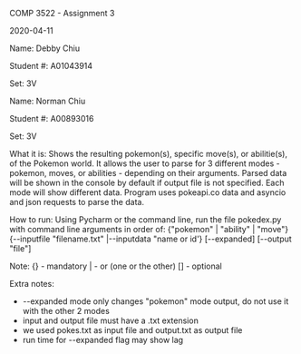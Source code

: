 COMP 3522 - Assignment 3

2020-04-11

Name: Debby Chiu

Student #: A01043914

Set: 3V

Name: Norman Chiu

Student #: A00893016

Set: 3V

What it is: Shows the resulting pokemon(s), specific move(s), or abilitie(s), of the Pokemon world. It allows the user to parse for 3 different modes - pokemon, moves, or abilities - depending on their arguments. Parsed data will be shown in the console by default if output file is not specified. Each mode will show different data. Program uses pokeapi.co data and asyncio and json requests to parse the data.

How to run: Using Pycharm or the command line, run the file pokedex.py with command line arguments in order of:
  {"pokemon" | "ability" | "move"} {--inputfile "filename.txt" |--inputdata "name or id'} [--expanded] [--output "file"]

Note:
{} - mandatory
| - or (one or the other)
[] - optional


Extra notes:
- --expanded mode only changes "pokemon" mode output, do not use it with the other 2 modes
- input and output file must have a .txt extension
- we used pokes.txt as input file and output.txt as output file
- run time for --expanded flag may show lag
